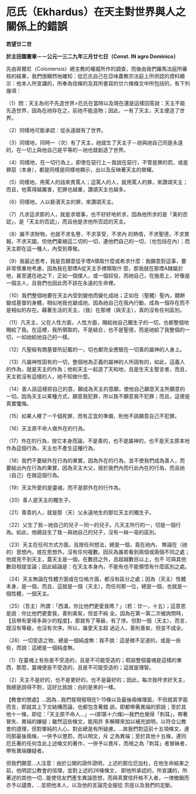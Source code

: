 # 厄氏（Ekhardus）在天主對世界與人之關係上的錯誤


**若望廿二世**

**於主田園憲章－－公元一三二九年三月廿七日（Const. IN agro Dominico）**





先由哥爾尼（Coloniensis）總主教的權威所作的調查，而後由我們羅馬法庭所審核的結果，我們很顯然地確知：從厄氏自己在亞味農教宗法庭上所供認的資料顯示：他本人所宣講的，所奉為信條的及其所書寫的廿六條條文中所包括的，有下列幾項：

（1）問：天主為何不先造世界>厄氏在當時以及現在還是這樣回答說：天主不能先造世界，因為在祂存在之，前祂不能造物；因此，一有了天主，天主便造了世界。

（2）同樣地可能承認：從永遠就有了世界。

（3）同樣地，同時一（次）有了天主，祂就生了天主子－祂與祂自己同是永遠的，在一切上與他自己是平等的－祂也就創造了世界。

（4）同樣地，在一切行為上，即使在惡行上－我說在惡行，不管是罪的罰，或是罪惡（本身），都是同樣是同樣地顯示，出以及反映著天主的榮耀。

（5）同樣地，用罵人的話來責罵人；這罵人的人，就用罵人的罪，來讚頌天主；而且，他罵得越厲害，犯罪也越重，讚頌天主也越多。

（6）同樣地，人以褻瀆天主的罪，來讚頌天主。

（7）凡求這求那的人，就是求壞事，也不好好地祈求，因為他所求的是「美的否認」，是「天主的否認」，而且他是求他所否認的天主。

（8）誰不求財物，也就不求名譽，不求享受，不求內 的熱情，不求聖德，不求賞報，不求天國，但他們棄絕這二切的一切，連他們自己的一切，（也包括在內）；而天主即在這一種人，內受到尊敬。

（9）我最近思考，我是否願意從手堙A領取什麼或希求什麼：我願意對這事，要非常慎重地考慮，因為我在那堙A從天主手裡領取什
麼，那我就在那堙A隸屬於地，甚至還在祂之下，正如一個僕人，或一個奴役，而祂自己，在施恩上，好像是一個主人，且我們也因此而不該在永遠的生命裡。

（10）我們整個地要在天主內受到變他而變化成祂；正如在（聖體）聖內，麵餅變成基督的身體，相似地我也變成祂，因為祂自己在我內行動，成為一個存在而不是相似的存在。藉著生活的天主，（我）在那裡（與天主），真的沒有任何區別。

（11）凡天主，父在人性方面，人性方面，賜給祂自己獨生子的一切，也都整個地賜給了我。在這裡，我所領取的，不是結合，也不是聖德，而是祂給了我整個的一切，一如祂給祂自己的一樣。

（12）凡聖經有關基督所記載的一，切也都完全應驗在一切善的屬神的人身上。

（13）凡屬神性固有的一切，整個地為正義的屬神的人所固有的，如此，這義人的作為，就是天主的作為；他和天主一起造了天和地，且是生天主聖言者，而且，天主若沒有這樣的人，祂不知做什麼。

（14）善人該這樣把自己的意，願成為天主的意願，使他自己願意天主所願意的一切。因為天主以某種方式，願意我犯罪，所以我不願意我不犯罪；而且，這便是真實懺悔。

（15）如果人櫋了一千個死罪，而有正宜的準備，則他不該願意自己不犯罪。

（16）天主原不命人做外在的行為。

（17）外在的行為，按它本身而論，不是善的，也不是屬神的，也不是天主原本地作為這個行為，天主也不產生這種行為。

（18）我們不要結外在行為的果實，因為外在的行為，並不使我們成為善人，而要結出內在行為的果實，因為天主大父，居於我們內而行此內在的行為，而且祂（自己）在做這個行為。

（19）天主所愛的是靈魂，而不是那外在的行作為。

（20）善人是天主的獨生子。

（21）尊貴的人，就是那（天）父永遠地生的那位天主的獨生子。

（22）父生了我－祂自己的兒子－同一的兒子。凡天主所行的一，切是一個行為。如此，灺親自生了我－與祂自己的兒子，沒有一絲一亳的區別。

（23）天主在任何方式方面，且按任何想法，總是一個，竟在祂內， 
無論在（祂的）思想內，或在思想外，沒有任何複數。因灰為誰若看到兩個或兩個不同之處；他就見不到天主，蓋天主是一個，在數目之外，且超越數目以上，也不
可與其他數目相提並論；因此結論是：在天主本身內，不能有也不能領悟有什麼區別之處。

（24）天主無論在性體方面或在位格方面，都沒有區分之處；因為（天主）性體本身，是一個，而且，這就是一個（天主），而任何那一位，總是一個，也就是一個性體，一個天主。

（25）（吾主）所謂：「西滿，你比他們更愛我嗎？」（若：廿一，十五）；這意思是說：你比他們更愛我，善則美矣，但並不純
全。因為在第一第二次被詢問時，【且帶有愛得多與少的程度】，那就有了等級，有了序。但對一個（天主），而言，既沒有等級，也沒有次序。所以，誰愛天主超
過近人，善則善矣，但並不成全。

（26）一切受造之物，總是一個純虛無：我不說：這是微不足道的，或是一些些，而說：這總是一個純虛無。

（1）在靈魂上有些是不受造的，且是不可能受造的；假設整個靈魂是這樣的東西，那麼，靈魂便是不受造的，且是不可能受造的；這就是理智。

（2）天主不是好的，也不是更好的，也不是最好的；因此，每次我呼求好天主，我總是說得不對，這好比我說：白的是黑的一樣。

【教會的懲處】…因為…我們發現發現在1-15條以及最後兩條理面，不但就其字面而言，即就其上下文結構而論，也都包含著錯
誤，即都帶著異端的邪說；至於其他十一條，即從：「天主原不命人…」—(即第十六條)—我們也覺得「刺耳」，帶著冒失、異端的嫌疑；雖然這些條文，能用許
多解釋來加以補充說明，以符合公教會的道理，但對單純的人心，對此總是有所疑慮。…故我們對這前十五項條文，連同那最後兩條，一併予以懲罰，而以明文，斥
之為異端；至於其他十五條，連同厄氏著的任何含此上述條文的著作，一併予以責斥，而視之為「刺耳」者冒昧者，帶有異端嫌疑者。

但我們願意…人注意：由於公開的證件證明，上述的那位厄加杜，在他生命結束之前，他明認公教會的信理，並對上述的26條條文，
即他所承認的，所宣講的，所著述的其他一切…能使信友們產生異諯思想，而與真實信扞格不入者，一律撤銷而亦予以譴責，…並把他本人，以及他的言論完全服從
宗座以及我們的定斷。

